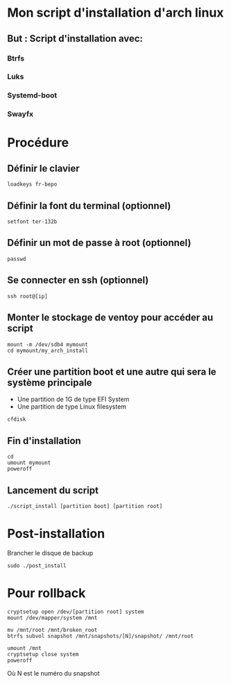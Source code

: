 # Mon script d'installation d'arch linux

## But : Script d'installation avec:
### Btrfs
### Luks
### Systemd-boot
### Swayfx

# Procédure

## Définir le clavier
```
loadkeys fr-bepo
```

## Définir la font du terminal (optionnel)
```
setfont ter-132b
```

## Définir un mot de passe à root (optionnel)
```
passwd
```

## Se connecter en ssh (optionnel)
```
ssh root@[ip]
```

## Monter le stockage de ventoy pour accéder au script
```
mount -m /dev/sdb4 mymount
cd mymount/my_arch_install
```

## Créer une partition boot et une autre qui sera le système principale
- Une partition de 1G de type EFI System
- Une partition de type Linux filesystem
```
cfdisk
```

## Fin d'installation
```
cd
umount mymount
poweroff
```

## Lancement du script
```
./script_install [partition boot] [partition root]
```

# Post-installation
Brancher le disque de backup
```
sudo ./post_install
```
# Pour rollback
```
cryptsetup open /dev/[partition root] system
mount /dev/mapper/system /mnt

mv /mnt/root /mnt/broken_root
btrfs subvol snapshot /mnt/snapshots/[N]/snapshot/ /mnt/root

umount /mnt
cryptsetup close system
poweroff
```
Où N est le numéro du snapshot
